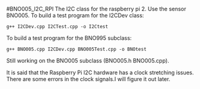 #BNO005_I2C_RPI
The I2C class for the raspberry pi 2. Use the sensor BNO005.
To build a test program for the I2CDev class:
```
g++ I2CDev.cpp I2CTest.cpp -o I2Ctest
```

To build a test program for the BNO995 subclass:
```
g++ BNO005.cpp I2CDev.cpp BNO005Test.cpp -o BNOtest
```

Still working on the BNO005 subclass (BNO005.h BNO005.cpp).

It is said that the Raspberry Pi I2C hardware has a clock stretching issues. There are some errors in the clock signals.I will figure it out later.
